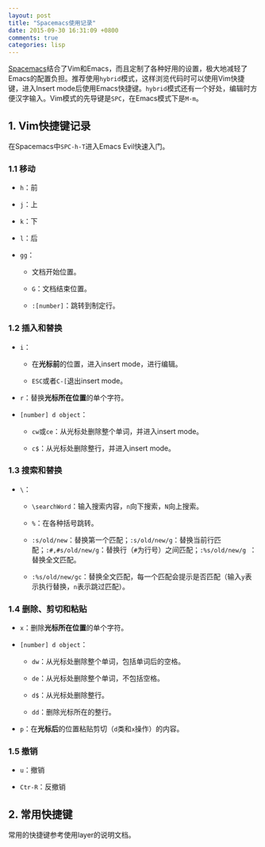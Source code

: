 ```yaml
---
layout: post
title: "Spacemacs使用记录"
date: 2015-09-30 16:31:09 +0800
comments: true
categories: lisp 
---
```


[Spacemacs](https://github.com/syl20bnr/spacemacs)结合了Vim和Emacs，而且定制了各种好用的设置，极大地减轻了Emacs的配置负担。推荐使用`hybrid`模式，这样浏览代码时可以使用Vim快捷键，进入Insert mode后使用Emacs快捷键。`hybrid`模式还有一个好处，编辑时方便汉字输入。Vim模式的先导键是`SPC`，在Emacs模式下是`M-m`。

<!--more-->

## 1. Vim快捷键记录 ##

在Spacemacs中`SPC-h-T`进入Emacs Evil快速入门。

### 1.1 移动 ###

* `h`：前

* `j`：上

* `k`：下

* `l`：后

* `gg`：

    * 文档开始位置。

    * `G`：文档结束位置。

    * `:[number]`：跳转到制定行。

### 1.2 插入和替换 ###

* `i`：

    * 在**光标前**的位置，进入insert mode，进行编辑。

    * `ESC`或者`C-[`退出insert mode。

* `r`：替换**光标所在位置**的单个字符。

* `[number] d object`：

    * `cw`或`ce`：从光标处删除整个单词，并进入insert mode。
    
    * `c$`：从光标处删除整行，并进入insert mode。

### 1.3 搜索和替换 ###

* `\`：

    * `\searchWord`：输入搜索内容，`n`向下搜索，`N`向上搜索。

    * `%`：在各种括号跳转。

    * `:s/old/new`：替换第一个匹配；`:s/old/new/g`：替换当前行匹配；`:#,#s/old/new/g`：替换行（`#`为行号）之间匹配；`:%s/old/new/g `：替换全文匹配。

    * `:%s/old/new/gc`：替换全文匹配，每一个匹配会提示是否匹配（输入`y`表示执行替换，`n`表示跳过匹配）。

### 1.4 删除、剪切和粘贴 ###

* `x`：删除**光标所在位置**的单个字符。

* `[number] d object`：

    * `dw`：从光标处删除整个单词，包括单词后的空格。

    * `de`：从光标处删除整个单词，不包括空格。

    * `d$`：从光标处删除整行。

    * `dd`：删除光标所在的整行。

* `p`：在**光标后**的位置粘贴剪切（`d`类和`x`操作）的内容。

### 1.5 撤销 ###

* `u`：撤销

* `Ctr-R`：反撤销

## 2. 常用快捷键 ##

常用的快捷键参考使用layer的说明文档。
















